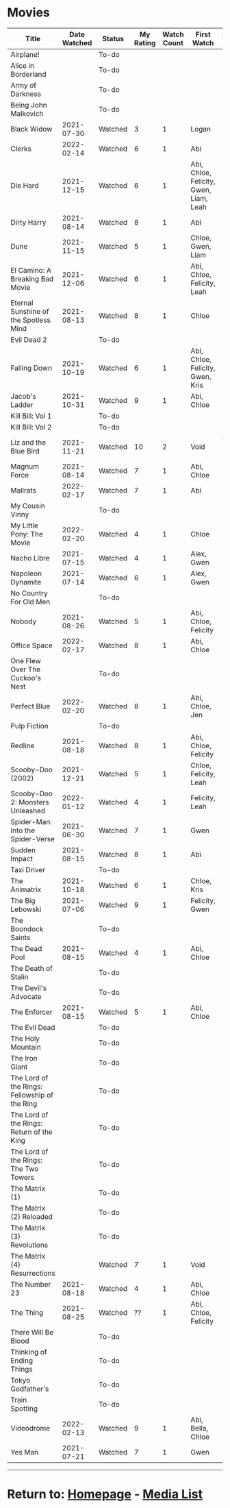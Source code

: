 # Movies

| **Title** | **Date Watched** | **Status** | **My Rating** | **Watch Count** | **First Watch** | **Second Watch** | **Third Watch** |
|---|---|---|---|---|---|---|---|
| Airplane! |  | To-do |  |  |  |  |  |
| Alice in Borderland |  | To-do |  |  |  |  |  |
| Army of Darkness |  | To-do |  |  |  |  |  |
| Being John Malkovich |  | To-do |  |  |  |  |  |
| Black Widow | 2021-07-30 | Watched | 3 | 1 | Logan |  |  |
| Clerks | 2022-02-14 | Watched | 6 | 1 | Abi |  |  |
| Die Hard | 2021-12-15 | Watched | 6 | 1 | Abi, Chloe, Felicity, Gwen, Liam, Leah |  |  |
| Dirty Harry | 2021-08-14 | Watched | 8 | 1 | Abi |  |  |
| Dune | 2021-11-15 | Watched | 5 | 1 | Chloe, Gwen, Liam |  |  |
| El Camino: A Breaking Bad Movie | 2021-12-06 | Watched | 6 | 1 | Abi, Chloe, Felicity, Leah |  |  |
| Eternal Sunshine of the Spotless Mind | 2021-08-13 | Watched | 8 | 1 | Chloe |  |  |
| Evil Dead 2 |  | To-do |  |  |  |  |  |
| Falling Down | 2021-10-19 | Watched | 6 | 1 | Abi, Chloe, Felicity, Gwen, Kris |  |  |
| Jacob's Ladder | 2021-10-31 | Watched | 9 | 1 | Abi, Chloe |  |  |
| Kill Bill: Vol 1 |  | To-do |  |  |  |  |  |
| Kill Bill: Vol 2 |  | To-do |  |  |  |  |  |
| Liz and the Blue Bird | 2021-11-21 | Watched | 10 | 2 | Void | Chloe, Felicity, Leah |  |
| Magnum Force | 2021-08-14 | Watched | 7 | 1 | Abi, Chloe |  |  |
| Mallrats | 2022-02-17 | Watched | 7 | 1 | Abi |  |  |
| My Cousin Vinny |  | To-do |  |  |  |  |  |
| My Little Pony: The Movie | 2022-02-20 | Watched | 4 | 1 | Chloe |  |  |
| Nacho Libre | 2021-07-15 | Watched | 4 | 1 | Alex, Gwen |  |  |
| Napoleon Dynamite | 2021-07-14 | Watched | 6 | 1 | Alex, Gwen |  |  |
| No Country For Old Men |  | To-do |  |  |  |  |  |
| Nobody | 2021-08-26 | Watched | 5 | 1 | Abi, Chloe, Felicity |  |  |
| Office Space | 2022-02-17 | Watched | 8 | 1 | Abi, Chloe |  |  |
| One Flew Over The Cuckoo's Nest |  | To-do |  |  |  |  |  |
| Perfect Blue | 2022-02-20 | Watched | 8 | 1 | Abi, Chloe, Jen |  |  |
| Pulp Fiction |  | To-do |  |  |  |  |  |
| Redline | 2021-08-18 | Watched | 8 | 1 | Abi, Chloe, Felicity |  |  |
| Scooby-Doo (2002) | 2021-12-21 | Watched | 5 | 1 | Chloe, Felicity, Leah |  |  |
| Scooby-Doo 2: Monsters Unleashed | 2022-01-12 | Watched | 4 | 1 | Felicity, Leah |  |  |
| Spider-Man: Into the Spider-Verse | 2021-06-30 | Watched | 7 | 1 | Gwen |  |  |
| Sudden Impact | 2021-08-15 | Watched | 8 | 1 | Abi |  |  |
| Taxi Driver |  | To-do |  |  |  |  |  |
| The Animatrix | 2021-10-18 | Watched | 6 | 1 | Chloe, Kris |  |  |
| The Big Lebowski | 2021-07-06 | Watched | 9 | 1 | Felicity, Gwen |  |  |
| The Boondock Saints |  | To-do |  |  |  |  |  |
| The Dead Pool | 2021-08-15 | Watched | 4 | 1 | Abi, Chloe |  |  |
| The Death of Stalin |  | To-do |  |  |  |  |  |
| The Devil's Advocate |  | To-do |  |  |  |  |  |
| The Enforcer | 2021-08-15 | Watched | 5 | 1 | Abi, Chloe |  |  |
| The Evil Dead |  | To-do |  |  |  |  |  |
| The Holy Mountain |  | To-do |  |  |  |  |  |
| The Iron Giant |  | To-do |  |  |  |  |  |
| The Lord of the Rings: Fellowship of the Ring |  | To-do |  |  |  |  |  |
| The Lord of the Rings: Return of the King |  | To-do |  |  |  |  |  |
| The Lord of the Rings: The Two Towers |  | To-do |  |  |  |  |  |
| The Matrix (1) |  | To-do |  |  |  |  |  |
| The Matrix (2) Reloaded |  | To-do |  |  |  |  |  |
| The Matrix (3) Revolutions |  | To-do |  |  |  |  |  |
| The Matrix (4) Resurrections |  | Watched | 7 | 1 | Void |  |  |
| The Number 23 | 2021-08-18 | Watched | 4 | 1 | Abi, Chloe |  |  |
| The Thing | 2021-08-25 | Watched | ?? | 1 | Abi, Chloe, Felicity |  |  |
| There Will Be Blood |  | To-do |  |  |  |  |  |
| Thinking of Ending Things |  | To-do |  |  |  |  |  |
| Tokyo Godfather's |  | To-do |  |  |  |  |  |
| Train Spotting |  | To-do |  |  |  |  |  |
| Videodrome | 2022-02-13 | Watched | 9 | 1 | Abi, Bella, Chloe |  |  |
| Yes Man | 2021-07-21 | Watched | 7 | 1 | Gwen |  |  |

* * *
# Return to: [Homepage](/into-the-void/index) - [Media List](/into-the-void/Media/media-index)